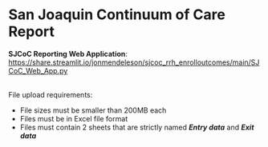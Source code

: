 # San Joaquin Continuum of Care Report

**SJCoC Reporting Web Application**: https://share.streamlit.io/jonmendeleson/sjcoc_rrh_enrolloutcomes/main/SJCoC_Web_App.py
<br>
<br>

File upload requirements:
 - File sizes must be smaller than 200MB each
 - Files must be in Excel file format
 - Files must contain 2 sheets that are strictly named ***Entry data*** and ***Exit data***
